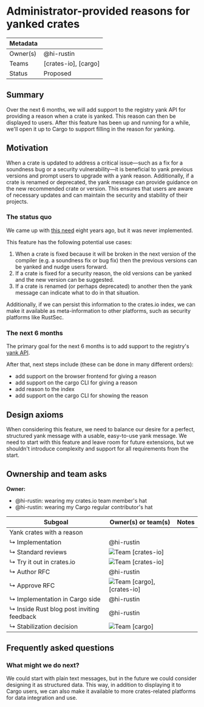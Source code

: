 # Administrator-provided reasons for yanked crates

| Metadata |                      |
| -------- | -------------------- |
| Owner(s) | @hi-rustin           |
| Teams    | [crates-io], [cargo] |
| Status   | Proposed             |

## Summary

Over the next 6 months, we will add support to the registry yank API for providing a reason when a crate is yanked. This reason can then be displayed to users. After this feature has been up and running for a while, we'll open it up to Cargo to support filling in the reason for yanking.

## Motivation

When a crate is updated to address a critical issue—such as a fix for a soundness bug or a security vulnerability—it is beneficial to yank previous versions and prompt users to upgrade with a yank reason. Additionally, if a crate is renamed or deprecated, the yank message can provide guidance on the new recommended crate or version. This ensures that users are aware of necessary updates and can maintain the security and stability of their projects.

### The status quo

We came up with [this need](https://github.com/rust-lang/cargo/issues/2608) eight years ago, but it was never implemented.

This feature has the following potential use cases:

1. When a crate is fixed because it will be broken in the next version of the compiler (e.g. a soundness fix or bug fix) then the previous versions can be yanked and nudge users forward.
2. If a crate is fixed for a security reason, the old versions can be yanked and the new version can be suggested.
3. If a crate is renamed (or perhaps deprecated) to another then the yank message can indicate what to do in that situation.

Additionally, if we can persist this information to the crates.io index, we can make it available as meta-information to other platforms, such as security platforms like RustSec.


### The next 6 months

The primary goal for the next 6 months is to add support to the registry's [yank API].

After that, next steps include (these can be done in many different orders):

* add support on the browser frontend for giving a reason
* add support on the cargo CLI for giving a reason
* add reason to the index
* add support on the cargo CLI for showing the reason

[yank API]: https://doc.rust-lang.org/cargo/reference/registry-web-api.html#yank

## Design axioms

When considering this feature, we need to balance our desire for a perfect, structured yank message with a usable, easy-to-use yank message. We need to start with this feature and leave room for future extensions, but we shouldn't introduce complexity and support for all requirements from the start.

## Ownership and team asks

**Owner:**

* @hi-rustin: wearing my crates.io team member's hat
* @hi-rustin: wearing my Cargo regular contributor's hat

| Subgoal                                   | Owner(s) or team(s)            | Notes |
| ----------------------------------------- | ------------------------------ | ----- |
| Yank crates with a reason                 |                                |       |
| ↳ Implementation                          | @hi-rustin                     |       |
| ↳ Standard reviews                        | ![Team][] [crates-io]          |       |
| ↳ Try it out in crates.io                 | ![Team][] [crates-io]          |       |
| ↳ Author RFC                              | @hi-rustin                     |       |
| ↳ Approve RFC                             | ![Team][] [cargo], [crates-io] |       |
| ↳ Implementation in Cargo side            | @hi-rustin                     |       |
| ↳ Inside Rust blog post inviting feedback | @hi-rustin                     |       |
| ↳ Stabilization decision                  | ![Team][] [cargo]              |       |

[TBD]: https://img.shields.io/badge/TBD-red
[Team]: https://img.shields.io/badge/Team%20ask-red

## Frequently asked questions

### What might we do next?

We could start with plain text messages, but in the future we could consider designing it as structured data. This way, in addition to displaying it to Cargo users, we can also make it available to more crates-related platforms for data integration and use.
